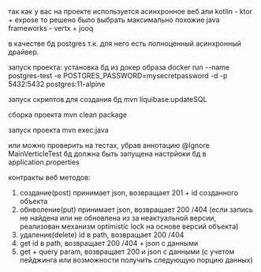 так как у вас на проекте используется асинхронное веб апи kotlin - ktor + expose
то решено было выбрать максимально похожие java frameworks - vertx + jooq

в качестве бд postgres т.к. для него есть полноценный асинхронный драйвер.

запуск проекта:
установка бд из докер образа
docker run --name postgres-test -e POSTGRES_PASSWORD=mysecretpassword -d -p 5432:5432 postgres:11-alpine

запуск скриптов для создания бд 
mvn liquibase:updateSQL

сборка проекта 
mvn clean package

запуск проекта
mvn exec:java

или можно проверить на тестах, убрав аннотацию @Ignore MainVerticleTest 
бд должна быть запущена 
настрйоки бд в application.properties

контракты веб методов:
1) создание(post) принимает json, возвращает 201 + id созданного объекта
2) обнволение(put) принимает json, возвращает 200 /404 (если запись не найдена или не обновлена из за неактуальной версии,
 реализован механизм optimistic lock на основе версий объекта)
3) удаление(delete) id в path, возвращает 200 /404 
4) get id в path, возвращает 200 /404 + json c данными
5) get + query param, возвращает 200 и json c данными (с учетом пейджинга или возможности получить следующую порцию данных)


